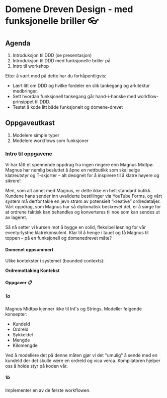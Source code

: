 # Domene Dreven Design - med funksjonelle briller 👓

## Agenda
1. Introduksjon til DDD (se presentasjon)
2. Introduksjon til DDD med funksjonelle briller på
3. Intro til workshop

Etter å vært med på dette har du forhåpentligvis:
* Lært litt om DDD og hvilke fordeler en slik tankegang og arkitektur medbringer.
* Sett hvordan funksjonell tankegang går hand-i-hanske med workflow-prinsippet til DDD.
* Testet å kode litt både funksjonelt og domene-drevet

## Oppgaveutkast
1. Modelere simple typer
2. Modelere workflows som funksjoner

### Intro til oppgavene
Vi har fått et spennende oppdrag fra ingen ringere enn Magnus Midtpø. Magnus har nemlig besluttet å åpne en nettbutikk som skal selge klatreutstyr og T-skjorter – alt designet for å inspirere til å klatre høyere og sikrere!

Men, som alt annet med Magnus, er dette ikke en helt standard butikk. Kundene hans sender inn uvaliderte bestillinger via YouTube Forms, og vårt system må derfor takle en jevn strøm av potensielt “kreative” ordredetaljer. Vårt oppdrag, som Magnus har så diplomatisk beskrevet det, er å sørge for at ordrene faktisk kan behandles og konverteres til noe som kan sendes ut av lageret.

Så nå setter vi kursen mot å bygge en solid, fleksibel løsning for vår eventyrlystne klatrekonsulent. Klar til å henge i tauet og få Magnus til toppen – på en funksjonell og domenedrevet måte?

#### Domenet oppsummert

Ulike kontekster i systemet (bounded contexts):

**Ordremottaking Kontekst** 

#### Oppgaver 📋
##### 1a
Magnus Midtpø kjenner ikke til Int's og Strings. Modeller følgende konsepter:
* KundeId
* OrdreId
* Sykkeldel
* Mengde
* Kilomengde

Ved å modellere det på denne måten gjør vi det "umulig" å sende med en kundeId der det skulle være en ordreId og vica verca. Kompilatoren hjelper oss å holde styr på koden vår.

##### 1b
Implementer en av de første workflowen.


